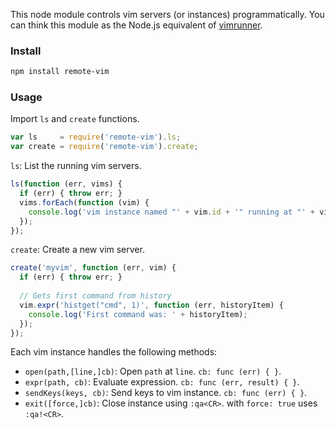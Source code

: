 This node module controls vim servers (or instances) programmatically. You can think this module as the Node.js equivalent of [vimrunner](https://github.com/AndrewRadev/vimrunner).

### Install

```sh
npm install remote-vim
```

### Usage

Import `ls` and `create` functions.

```js
var ls     = require('remote-vim').ls;
var create = require('remote-vim').create;
```

`ls`: List the running vim servers.

```js
ls(function (err, vims) {
  if (err) { throw err; }
  vims.forEach(function (vim) {
    console.log('vim instance named "' + vim.id + '" running at "' + vim.cwd + '"');
  });
});
```

`create`: Create a new vim server.

```js
create('myvim', function (err, vim) {
  if (err) { throw err; }
  
  // Gets first command from history
  vim.expr('histget("cmd", 1)', function (err, historyItem) {
    console.log('First command was: ' + historyItem); 
  });
});
```

Each vim instance handles the following methods:

  * `open(path,[line,]cb)`: Open `path` at `line`. `cb: func (err) { }`.
  * `expr(path, cb)`: Evaluate expression. `cb: func (err, result) { }`.
  * `sendKeys(keys, cb)`: Send keys to vim instance. `cb: func (err) { }`.
  * `exit([force,]cb)`: Close instance using `:qa<CR>`. with `force: true` uses `:qa!<CR>`.
